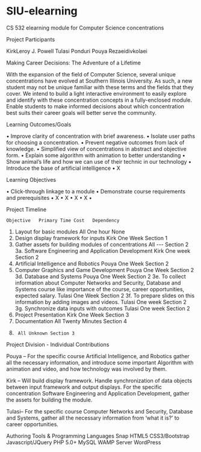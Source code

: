 # SIU-elearning
CS 532 elearning module for Computer Science concentrations

Project Participants

KirkLeroy J. Powell
Tulasi Ponduri
Pouya Rezaeidivkolaei

Making Career Decisions: The Adventure of a Lifetime

With the expansion of the field of Computer Science, several unique concentrations have evolved at Southern Illinois University.  As such, a new student may not be unique familiar with these terms and the fields that they cover.  We intend to build a light interactive environment to easily explore and identify with these concentration concepts in a fully-enclosed module.  Enable students to make informed decisions about which concentration best suits their career goals will better serve the community.

Learning Outcomes/Goals

•	Improve clarity of concentration with brief awareness.
•	Isolate user paths for choosing a concentration.
•	Prevent negative outcomes from lack of knowledge.
•	Simplified view of concentrations in abstract and objective form.
•	Explain some algorithm with animation to better understanding 
•	Show animal’s life and how we can use of their technic in our technology
•	Introduce the base of artificial intelligence 
•	X

Learning Objectives

•	Click-through linkage to a module
•	Demonstrate course requirements and prerequisites
•	X
•	X
•	X
•	X
•	 





Project Timeline

	Objective	Primary	Time Cost	Dependency
1.	Layout for basic modules	All	One hour	None
2.	Design display framework for inputs	Kirk	One Week	Section 1
3.	Gather assets for building modules of concentrations	All	---	Section 2
3a.	Software Engineering and Application Development	Kirk	One week	Section 2
3.	Artificial Intelligence and Robotics	Pouya	One Week	Section 2
3.	Computer Graphics and Game Development	Pouya	One Week	Section 2
3d.	Database and Systems	Pouya	One Week	Section 2
3e.	To collect information about Computer Networks and Security, Database and Systems course like importance of the  course, career opportunities, expected salary.	Tulasi	One Week	Section 2
3f.	To prepare slides on this information by adding images and videos.	Tulasi	One week	Section 2
3g.	Synchronize data inputs with outcomes	Tulasi	One week	Section 2
4.	Project Presentation	Kirk	One Week	Section 3
5.	Documentation	All	Twenty Minutes	Section 4
6.		All	Unknown	Section 3


Project Division - Individual Contributions

Pouya – For the specific course Artificial Intelligence, and Robotics gather all the necessary information, and introduce some important Algorithm with animation and video, and how technology was involved by them. 

Kirk – Will build display framework.  Handle synchronization of data objects between input framework and output displays.  For the specific concentration Software Engineering and Application Development, gather the assets for building the module.

Tulasi–  For the specific course Computer Networks and Security, Database and Systems, gather all the necessary information from ‘what it is?’ to career opportunities. 


Authoring Tools & Programming Languages
Snap
HTML5
CSS3/Bootstrap
Javascript/JQuery
PHP 5.0+
MySQL
WAMP Server
WordPress
